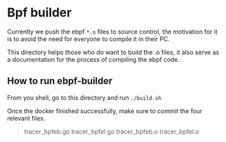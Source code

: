 
# Bpf builder

Currently we push the ebpf `*.o` files to source control, the motivation for it is to avoid the need for everyone to compile it in their PC.

This directory helps those who do want to build the .o files, it also serve as a documentation for the process of compiling the ebpf code.

## How to run ebpf-builder

From you shell, go to this directory and run `./build.sh`

Once the docker finished successfully, make sure to commit the four relevant files.
> tracer_bpfeb.go
> tracer_bpfel.go
> tracer_bpfeb.o
> tracer_bpfel.o
